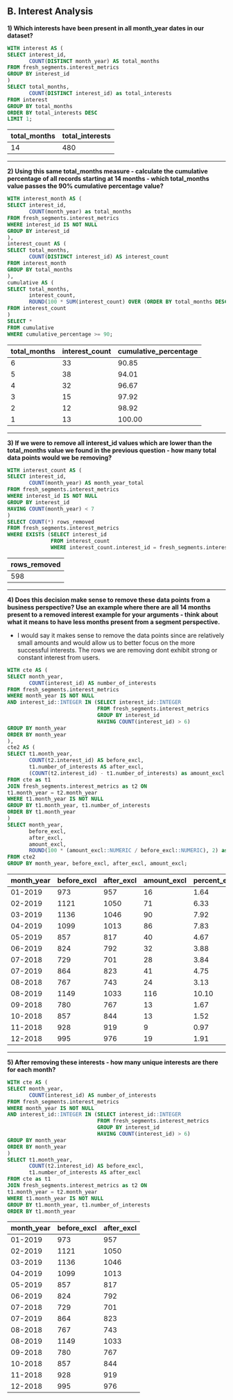 ## B. Interest Analysis

**1) Which interests have been present in all month_year dates in our dataset?**
```sql
WITH interest AS (
SELECT interest_id, 
  	   COUNT(DISTINCT month_year) AS total_months
FROM fresh_segments.interest_metrics
GROUP BY interest_id
)
SELECT total_months,
  	   COUNT(DISTINCT interest_id) as total_interests
FROM interest
GROUP BY total_months
ORDER BY total_interests DESC
LIMIT 1;
```
| total_months | total_interests |
| ------------ | --------------- |
| 14           | 480             |

---

**2) Using this same total_months measure - calculate the cumulative percentage of all records starting at 14 months - which total_months value passes the 90% cumulative percentage value?**
```sql
WITH interest_month AS (
SELECT interest_id,
  	   COUNT(month_year) as total_months
FROM fresh_segments.interest_metrics
WHERE interest_id IS NOT NULL
GROUP BY interest_id
),
interest_count AS (
SELECT total_months,
       COUNT(DISTINCT interest_id) AS interest_count
FROM interest_month
GROUP BY total_months
),
cumulative AS (
SELECT total_months,
  	   interest_count,
  	   ROUND(100 * SUM(interest_count) OVER (ORDER BY total_months DESC) / (SUM(interest_count) OVER ()),2) AS cumulative_percentage
FROM interest_count
)
SELECT *
FROM cumulative
WHERE cumulative_percentage >= 90;
```
| total_months | interest_count | cumulative_percentage |
| ------------ | -------------- | --------------------- |
| 6            | 33             | 90.85                 |
| 5            | 38             | 94.01                 |
| 4            | 32             | 96.67                 |
| 3            | 15             | 97.92                 |
| 2            | 12             | 98.92                 |
| 1            | 13             | 100.00                |

---

**3) If we were to remove all interest_id values which are lower than the total_months value we found in the previous question - how many total data points would we be removing?**
```sql
WITH interest_count AS (
SELECT interest_id,
       COUNT(month_year) AS month_year_total
FROM fresh_segments.interest_metrics
WHERE interest_id IS NOT NULL
GROUP BY interest_id
HAVING COUNT(month_year) < 7
)
SELECT COUNT(*) rows_removed
FROM fresh_segments.interest_metrics
WHERE EXISTS (SELECT interest_id 
              FROM interest_count
              WHERE interest_count.interest_id = fresh_segments.interest_metrics.interest_id);
```
| rows_removed |
| ------------ |
| 598          |

---

**4) Does this decision make sense to remove these data points from a business perspective? Use an example where there are all 14 months present to a removed interest example for your arguments - think about what it means to have less months present from a segment perspective.**

- I would say it makes sense to remove the data points since are relatively small amounts and would allow us to better focus on the more successful interests. The rows we are removing dont exhibit strong or constant interest from users.

```sql
WITH cte AS (
SELECT month_year, 
	   COUNT(interest_id) AS number_of_interests
FROM fresh_segments.interest_metrics
WHERE month_year IS NOT NULL
AND interest_id::INTEGER IN (SELECT interest_id::INTEGER
                             FROM fresh_segments.interest_metrics
                             GROUP BY interest_id 
                             HAVING COUNT(interest_id) > 6)
GROUP BY month_year
ORDER BY month_year
),
cte2 AS (
SELECT t1.month_year,
	   COUNT(t2.interest_id) AS before_excl,
       t1.number_of_interests AS after_excl,
       (COUNT(t2.interest_id) - t1.number_of_interests) as amount_excl
FROM cte as t1
JOIN fresh_segments.interest_metrics as t2 ON
t1.month_year = t2.month_year
WHERE t1.month_year IS NOT NULL
GROUP BY t1.month_year, t1.number_of_interests
ORDER BY t1.month_year
)
SELECT month_year,
	   before_excl,
       after_excl,
       amount_excl,
       ROUND(100 * (amount_excl::NUMERIC / before_excl::NUMERIC), 2) as percent_excl
FROM cte2
GROUP BY month_year, before_excl, after_excl, amount_excl;
```
| month_year | before_excl | after_excl | amount_excl | percent_excl |
| ---------- | ----------- | ---------- | ----------- | ------------ |
| 01-2019    | 973         | 957        | 16          | 1.64         |
| 02-2019    | 1121        | 1050       | 71          | 6.33         |
| 03-2019    | 1136        | 1046       | 90          | 7.92         |
| 04-2019    | 1099        | 1013       | 86          | 7.83         |
| 05-2019    | 857         | 817        | 40          | 4.67         |
| 06-2019    | 824         | 792        | 32          | 3.88         |
| 07-2018    | 729         | 701        | 28          | 3.84         |
| 07-2019    | 864         | 823        | 41          | 4.75         |
| 08-2018    | 767         | 743        | 24          | 3.13         |
| 08-2019    | 1149        | 1033       | 116         | 10.10        |
| 09-2018    | 780         | 767        | 13          | 1.67         |
| 10-2018    | 857         | 844        | 13          | 1.52         |
| 11-2018    | 928         | 919        | 9           | 0.97         |
| 12-2018    | 995         | 976        | 19          | 1.91         |

---

**5) After removing these interests - how many unique interests are there for each month?**
```sql
WITH cte AS (
SELECT month_year, 
	   COUNT(interest_id) AS number_of_interests
FROM fresh_segments.interest_metrics
WHERE month_year IS NOT NULL
AND interest_id::INTEGER IN (SELECT interest_id::INTEGER
                             FROM fresh_segments.interest_metrics
                             GROUP BY interest_id 
                             HAVING COUNT(interest_id) > 6)
GROUP BY month_year
ORDER BY month_year
)
SELECT t1.month_year,
	   COUNT(t2.interest_id) AS before_excl,
       t1.number_of_interests AS after_excl
FROM cte as t1
JOIN fresh_segments.interest_metrics as t2 ON
t1.month_year = t2.month_year
WHERE t1.month_year IS NOT NULL
GROUP BY t1.month_year, t1.number_of_interests
ORDER BY t1.month_year
```
| month_year | before_excl | after_excl |
| ---------- | ----------- | ---------- |
| 01-2019    | 973         | 957        |
| 02-2019    | 1121        | 1050       |
| 03-2019    | 1136        | 1046       |
| 04-2019    | 1099        | 1013       |
| 05-2019    | 857         | 817        |
| 06-2019    | 824         | 792        |
| 07-2018    | 729         | 701        |
| 07-2019    | 864         | 823        |
| 08-2018    | 767         | 743        |
| 08-2019    | 1149        | 1033       |
| 09-2018    | 780         | 767        |
| 10-2018    | 857         | 844        |
| 11-2018    | 928         | 919        |
| 12-2018    | 995         | 976        |
